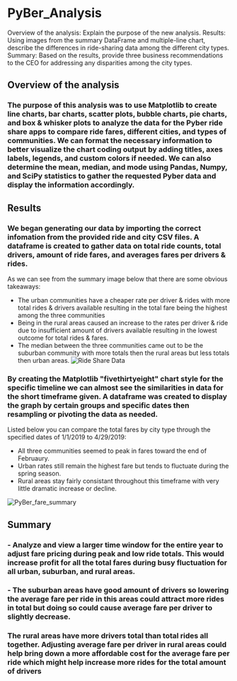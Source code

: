 # PyBer_Analysis

Overview of the analysis: Explain the purpose of the new analysis.
Results: Using images from the summary DataFrame and multiple-line chart, describe the differences in ride-sharing data among the different city types.
Summary: Based on the results, provide three business recommendations to the CEO for addressing any disparities among the city types.

## Overview of the analysis
### The purpose of this analysis was to use Matplotlib to create line charts, bar charts, scatter plots, bubble charts, pie charts, and box & whisker plots to analyze the data for the Pyber ride share apps to compare ride fares, different cities, and types of communities. We can format the necessary information to better visualize the chart coding output by adding titles, axes labels, legends, and custom colors if needed. We can also determine the mean, median, and mode using Pandas, Numpy, and SciPy statistics to gather the requested Pyber data and display the information accordingly.

## Results
### We began generating our data by importing the correct infomation from the provided ride and city CSV files. A dataframe is created to gather data on total ride counts, total drivers, amount of ride fares, and averages fares per drivers & rides.

As we can see from the summary image below that there are some obvious takeaways:
  * The urban communities have a cheaper rate per driver & rides with more total rides & drivers available resulting in the total fare being the highest among the three communities
  * Being in the rural areas caused an increase to the rates per driver & ride due to insufficient amount of drivers available resulting in the lowest outcome for total rides & fares.
  * The median between the three communities came out to be the suburban community with more totals then the rural areas but less totals then urban areas.
![Ride Share Data](https://user-images.githubusercontent.com/118647523/212169903-19a12395-6a60-433b-9587-3c9d41fac6ff.png)

### By creating the  Matplotlib "fivethirtyeight" chart style for the specific timeline we can almost see the similarities in data for the short timeframe given. A dataframe was created to display the graph by certain groups and specific dates then resampling or pivoting the data as needed.
Listed below you can compare the total fares by city type through the specified dates of 1/1/2019 to 4/29/2019:
  * All three communities seemed to peak in fares toward the end of Februaury.
  * Urban rates still remain the highest fare but tends to fluctuate during the spring season.
  * Rural areas stay fairly consistant throughout this timeframe with very little dramatic increase or decline.

![PyBer_fare_summary](https://user-images.githubusercontent.com/118647523/212168005-17d369f4-fe5a-4a5a-aba2-93f550707f2f.png)

## Summary 
### - Analyze and view a larger time window for the entire year to adjust fare pricing during peak and low ride totals. This would increase profit for all the total fares during busy fluctuation for all urban, suburban, and rural areas.
### - The suburban areas have good amount of drivers so lowering the average fare per ride in this areas could attract more rides in total but doing so could cause average fare per driver to slightly decrease.
### The rural areas have more drivers total than total rides all together. Adjusting average fare per driver in rural areas could help bring down a more affordable cost for the average fare per ride which might help increase more rides for the total amount of drivers



